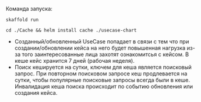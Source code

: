 

Команда запуска:

`skaffold run`   

`cd ./Cache && helm install cache ./usecase-chart`

- Созданный/обновленный UseCase попадает  в связи с тем что при создании/обновлении кейса на него будет повышенная нагрузка из-за того заинтересованные лица захотят ознакомитсья с кейсом. В кеше кейс хранится 7 дней (рабочая неделя).
- Поиск кешируется на сутки, ключем для кеша является поисковый запрос. При повторном поисковом запросе кеш продлевается на сутки, чтобы популярные поисковые запросы всегда были в кеше. Инвалидация кеша поиска происходит по событию обновления или создания кейса. 

